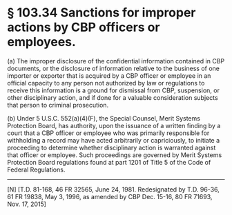 # § 103.34   Sanctions for improper actions by CBP officers or employees.

(a) The improper disclosure of the confidential information contained in CBP documents, or the disclosure of information relative to the business of one importer or exporter that is acquired by a CBP officer or employee in an official capacity to any person not authorized by law or regulations to receive this information is a ground for dismissal from CBP, suspension, or other disciplinary action, and if done for a valuable consideration subjects that person to criminal prosecution.


(b) Under 5 U.S.C. 552(a)(4)(F), the Special Counsel, Merit Systems Protection Board, has authority, upon the issuance of a written finding by a court that a CBP officer or employee who was primarily responsible for withholding a record may have acted arbitrarily or capriciously, to initiate a proceeding to determine whether disciplinary action is warranted against that officer or employee. Such proceedings are governed by Merit Systems Protection Board regulations found at part 1201 of Title 5 of the Code of Federal Regulations.



---

[N] [T.D. 81-168, 46 FR 32565, June 24, 1981. Redesignated by T.D. 96-36, 61 FR 19838, May 3, 1996, as amended by CBP Dec. 15-16, 80 FR 71693, Nov. 17, 2015]





